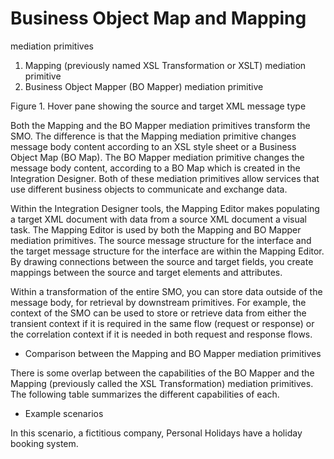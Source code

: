 <!-- image -->

# Business Object Map and Mapping
 mediation primitives

1. Mapping (previously named XSL Transformation or XSLT)
 mediation primitive
2. Business Object Mapper (BO Mapper) mediation primitive

Figure 1. Hover pane showing the source and target XML message type

<!-- image -->

Both the Mapping
 and the BO Mapper mediation primitives transform the SMO. The
difference is that the Mapping
 mediation primitive changes message body content according to
an XSL style sheet or a Business Object Map (BO Map). The BO Mapper
mediation primitive changes the message body content, according to a BO Map which is created in the
Integration Designer. Both of these mediation primitives allow services that use different business
objects to communicate and exchange data.

Within the Integration Designer tools, the Mapping Editor makes populating a target XML
document with data from a source XML document a visual task. The Mapping Editor is used by both the
Mapping
 and BO Mapper mediation primitives. The source message
structure for the interface and the target message structure for the interface are within the
Mapping Editor. By drawing connections between the source and target fields, you create mappings
between the source and target elements and attributes.

Within a transformation of the entire SMO, you can store data outside of the message body, for
retrieval by downstream primitives. For example, the context of the SMO can be used to store or
retrieve data from either the transient context if it is required in the same flow (request or
response) or the correlation context if it is needed in both request and response flows.

- Comparison between the Mapping and BO Mapper mediation primitives

There is some overlap between the capabilities of the BO Mapper and the Mapping (previously called the XSL Transformation) mediation primitives. The following table summarizes the different capabilities of each.
- Example scenarios

In this scenario, a fictitious company, Personal Holidays have a holiday booking system.